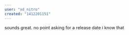 ```yaml
---
user: "xd_nitro"
created: "1412201151"
---
```


sounds great. no point asking for a release date i know that
